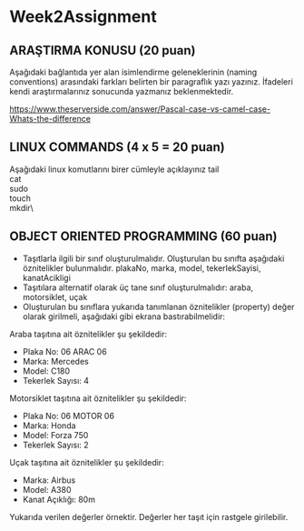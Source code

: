 # Week2Assignment

## ARAŞTIRMA KONUSU (20 puan)
Aşağıdaki bağlantıda yer alan isimlendirme geleneklerinin (naming conventions) arasındaki farkları belirten bir paragraflık yazı yazınız. İfadeleri kendi araştırmalarınız sonucunda yazmanız beklenmektedir.

https://www.theserverside.com/answer/Pascal-case-vs-camel-case-Whats-the-difference

## LINUX COMMANDS (4 x 5 = 20 puan)
Aşağıdaki linux komutlarını birer cümleyle açıklayınız
tail\
cat\
sudo\
touch\
mkdir\

## OBJECT ORIENTED PROGRAMMING (60 puan)
-	Taşıtlarla ilgili bir sınıf oluşturulmalıdır. Oluşturulan bu sınıfta aşağıdaki öznitelikler bulunmalıdır.
plakaNo, marka, model, tekerlekSayisi, kanatAcikligi
-	Taşıtılara alternatif olarak üç tane sınıf oluşturulmalıdır:
araba, motorsiklet, uçak
-	Oluşturulan bu sınıflara yukarıda tanımlanan öznitelikler (property) değer olarak girilmeli, aşağıdaki gibi ekrana bastırabilmelidir:

Araba taşıtına ait öznitelikler şu şekildedir:
- Plaka No: 06 ARAC 06
- Marka: Mercedes
- Model: C180
- Tekerlek Sayısı: 4

Motorsiklet taşıtına ait öznitelikler şu şekildedir:
- Plaka No: 06 MOTOR 06
- Marka: Honda
- Model: Forza 750
- Tekerlek Sayısı: 2

Uçak taşıtına ait öznitelikler şu şekildedir:
- Marka: Airbus
- Model: A380
- Kanat Açıklığı: 80m

Yukarıda verilen değerler örnektir. Değerler her taşıt için rastgele girilebilir.

